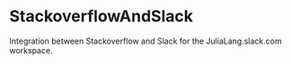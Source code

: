 # StackoverflowAndSlack
Integration between Stackoverflow and Slack for the JuliaLang.slack.com workspace. 
